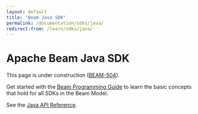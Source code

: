 ```yaml
---
layout: default
title: "Beam Java SDK"
permalink: /documentation/sdks/java/
redirect-from: /learn/sdks/java/
---
```

# Apache Beam Java SDK

This page is under construction ([BEAM-504](https://issues.apache.org/jira/browse/BEAM-504)).

Get started with the [Beam Programming Guide](/learn/programming-guide) to learn the basic concepts that hold for all SDKs in the Beam Model.

See the [Java API Reference](/learn/sdks/javadoc/).
